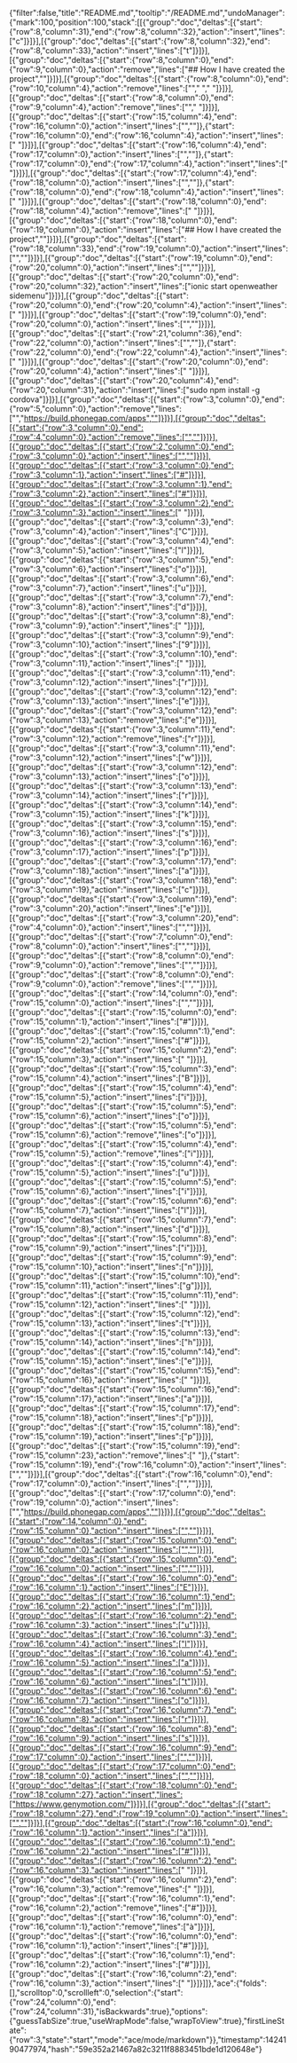 {"filter":false,"title":"README.md","tooltip":"/README.md","undoManager":{"mark":100,"position":100,"stack":[[{"group":"doc","deltas":[{"start":{"row":8,"column":31},"end":{"row":8,"column":32},"action":"insert","lines":["c"]}]}],[{"group":"doc","deltas":[{"start":{"row":8,"column":32},"end":{"row":8,"column":33},"action":"insert","lines":["t"]}]}],[{"group":"doc","deltas":[{"start":{"row":8,"column":0},"end":{"row":9,"column":0},"action":"remove","lines":["## How I have created the project",""]}]}],[{"group":"doc","deltas":[{"start":{"row":8,"column":0},"end":{"row":10,"column":4},"action":"remove","lines":["","    ","    "]}]}],[{"group":"doc","deltas":[{"start":{"row":8,"column":0},"end":{"row":9,"column":4},"action":"remove","lines":["","    "]}]}],[{"group":"doc","deltas":[{"start":{"row":15,"column":4},"end":{"row":16,"column":0},"action":"insert","lines":["",""]},{"start":{"row":16,"column":0},"end":{"row":16,"column":4},"action":"insert","lines":["    "]}]}],[{"group":"doc","deltas":[{"start":{"row":16,"column":4},"end":{"row":17,"column":0},"action":"insert","lines":["",""]},{"start":{"row":17,"column":0},"end":{"row":17,"column":4},"action":"insert","lines":["    "]}]}],[{"group":"doc","deltas":[{"start":{"row":17,"column":4},"end":{"row":18,"column":0},"action":"insert","lines":["",""]},{"start":{"row":18,"column":0},"end":{"row":18,"column":4},"action":"insert","lines":["    "]}]}],[{"group":"doc","deltas":[{"start":{"row":18,"column":0},"end":{"row":18,"column":4},"action":"remove","lines":["    "]}]}],[{"group":"doc","deltas":[{"start":{"row":18,"column":0},"end":{"row":19,"column":0},"action":"insert","lines":["## How I have created the project",""]}]}],[{"group":"doc","deltas":[{"start":{"row":18,"column":33},"end":{"row":19,"column":0},"action":"insert","lines":["",""]}]}],[{"group":"doc","deltas":[{"start":{"row":19,"column":0},"end":{"row":20,"column":0},"action":"insert","lines":["",""]}]}],[{"group":"doc","deltas":[{"start":{"row":20,"column":0},"end":{"row":20,"column":32},"action":"insert","lines":["ionic start openweather sidemenu"]}]}],[{"group":"doc","deltas":[{"start":{"row":20,"column":0},"end":{"row":20,"column":4},"action":"insert","lines":["    "]}]}],[{"group":"doc","deltas":[{"start":{"row":19,"column":0},"end":{"row":20,"column":0},"action":"insert","lines":["",""]}]}],[{"group":"doc","deltas":[{"start":{"row":21,"column":36},"end":{"row":22,"column":0},"action":"insert","lines":["",""]},{"start":{"row":22,"column":0},"end":{"row":22,"column":4},"action":"insert","lines":["    "]}]}],[{"group":"doc","deltas":[{"start":{"row":20,"column":0},"end":{"row":20,"column":4},"action":"insert","lines":["    "]}]}],[{"group":"doc","deltas":[{"start":{"row":20,"column":4},"end":{"row":20,"column":31},"action":"insert","lines":["sudo npm install -g cordova"]}]}],[{"group":"doc","deltas":[{"start":{"row":3,"column":0},"end":{"row":5,"column":0},"action":"remove","lines":["","https://build.phonegap.com/apps",""]}]}],[{"group":"doc","deltas":[{"start":{"row":3,"column":0},"end":{"row":4,"column":0},"action":"remove","lines":["",""]}]}],[{"group":"doc","deltas":[{"start":{"row":2,"column":0},"end":{"row":3,"column":0},"action":"insert","lines":["",""]}]}],[{"group":"doc","deltas":[{"start":{"row":3,"column":0},"end":{"row":3,"column":1},"action":"insert","lines":["#"]}]}],[{"group":"doc","deltas":[{"start":{"row":3,"column":1},"end":{"row":3,"column":2},"action":"insert","lines":["#"]}]}],[{"group":"doc","deltas":[{"start":{"row":3,"column":2},"end":{"row":3,"column":3},"action":"insert","lines":[" "]}]}],[{"group":"doc","deltas":[{"start":{"row":3,"column":3},"end":{"row":3,"column":4},"action":"insert","lines":["C"]}]}],[{"group":"doc","deltas":[{"start":{"row":3,"column":4},"end":{"row":3,"column":5},"action":"insert","lines":["l"]}]}],[{"group":"doc","deltas":[{"start":{"row":3,"column":5},"end":{"row":3,"column":6},"action":"insert","lines":["o"]}]}],[{"group":"doc","deltas":[{"start":{"row":3,"column":6},"end":{"row":3,"column":7},"action":"insert","lines":["u"]}]}],[{"group":"doc","deltas":[{"start":{"row":3,"column":7},"end":{"row":3,"column":8},"action":"insert","lines":["d"]}]}],[{"group":"doc","deltas":[{"start":{"row":3,"column":8},"end":{"row":3,"column":9},"action":"insert","lines":[" "]}]}],[{"group":"doc","deltas":[{"start":{"row":3,"column":9},"end":{"row":3,"column":10},"action":"insert","lines":["9"]}]}],[{"group":"doc","deltas":[{"start":{"row":3,"column":10},"end":{"row":3,"column":11},"action":"insert","lines":[" "]}]}],[{"group":"doc","deltas":[{"start":{"row":3,"column":11},"end":{"row":3,"column":12},"action":"insert","lines":["r"]}]}],[{"group":"doc","deltas":[{"start":{"row":3,"column":12},"end":{"row":3,"column":13},"action":"insert","lines":["e"]}]}],[{"group":"doc","deltas":[{"start":{"row":3,"column":12},"end":{"row":3,"column":13},"action":"remove","lines":["e"]}]}],[{"group":"doc","deltas":[{"start":{"row":3,"column":11},"end":{"row":3,"column":12},"action":"remove","lines":["r"]}]}],[{"group":"doc","deltas":[{"start":{"row":3,"column":11},"end":{"row":3,"column":12},"action":"insert","lines":["w"]}]}],[{"group":"doc","deltas":[{"start":{"row":3,"column":12},"end":{"row":3,"column":13},"action":"insert","lines":["o"]}]}],[{"group":"doc","deltas":[{"start":{"row":3,"column":13},"end":{"row":3,"column":14},"action":"insert","lines":["r"]}]}],[{"group":"doc","deltas":[{"start":{"row":3,"column":14},"end":{"row":3,"column":15},"action":"insert","lines":["k"]}]}],[{"group":"doc","deltas":[{"start":{"row":3,"column":15},"end":{"row":3,"column":16},"action":"insert","lines":["s"]}]}],[{"group":"doc","deltas":[{"start":{"row":3,"column":16},"end":{"row":3,"column":17},"action":"insert","lines":["p"]}]}],[{"group":"doc","deltas":[{"start":{"row":3,"column":17},"end":{"row":3,"column":18},"action":"insert","lines":["a"]}]}],[{"group":"doc","deltas":[{"start":{"row":3,"column":18},"end":{"row":3,"column":19},"action":"insert","lines":["c"]}]}],[{"group":"doc","deltas":[{"start":{"row":3,"column":19},"end":{"row":3,"column":20},"action":"insert","lines":["e"]}]}],[{"group":"doc","deltas":[{"start":{"row":3,"column":20},"end":{"row":4,"column":0},"action":"insert","lines":["",""]}]}],[{"group":"doc","deltas":[{"start":{"row":7,"column":0},"end":{"row":8,"column":0},"action":"insert","lines":["",""]}]}],[{"group":"doc","deltas":[{"start":{"row":8,"column":0},"end":{"row":9,"column":0},"action":"remove","lines":["",""]}]}],[{"group":"doc","deltas":[{"start":{"row":8,"column":0},"end":{"row":9,"column":0},"action":"remove","lines":["",""]}]}],[{"group":"doc","deltas":[{"start":{"row":14,"column":0},"end":{"row":15,"column":0},"action":"insert","lines":["",""]}]}],[{"group":"doc","deltas":[{"start":{"row":15,"column":0},"end":{"row":15,"column":1},"action":"insert","lines":["#"]}]}],[{"group":"doc","deltas":[{"start":{"row":15,"column":1},"end":{"row":15,"column":2},"action":"insert","lines":["#"]}]}],[{"group":"doc","deltas":[{"start":{"row":15,"column":2},"end":{"row":15,"column":3},"action":"insert","lines":[" "]}]}],[{"group":"doc","deltas":[{"start":{"row":15,"column":3},"end":{"row":15,"column":4},"action":"insert","lines":["B"]}]}],[{"group":"doc","deltas":[{"start":{"row":15,"column":4},"end":{"row":15,"column":5},"action":"insert","lines":["i"]}]}],[{"group":"doc","deltas":[{"start":{"row":15,"column":5},"end":{"row":15,"column":6},"action":"insert","lines":["o"]}]}],[{"group":"doc","deltas":[{"start":{"row":15,"column":5},"end":{"row":15,"column":6},"action":"remove","lines":["o"]}]}],[{"group":"doc","deltas":[{"start":{"row":15,"column":4},"end":{"row":15,"column":5},"action":"remove","lines":["i"]}]}],[{"group":"doc","deltas":[{"start":{"row":15,"column":4},"end":{"row":15,"column":5},"action":"insert","lines":["u"]}]}],[{"group":"doc","deltas":[{"start":{"row":15,"column":5},"end":{"row":15,"column":6},"action":"insert","lines":["i"]}]}],[{"group":"doc","deltas":[{"start":{"row":15,"column":6},"end":{"row":15,"column":7},"action":"insert","lines":["l"]}]}],[{"group":"doc","deltas":[{"start":{"row":15,"column":7},"end":{"row":15,"column":8},"action":"insert","lines":["d"]}]}],[{"group":"doc","deltas":[{"start":{"row":15,"column":8},"end":{"row":15,"column":9},"action":"insert","lines":["i"]}]}],[{"group":"doc","deltas":[{"start":{"row":15,"column":9},"end":{"row":15,"column":10},"action":"insert","lines":["n"]}]}],[{"group":"doc","deltas":[{"start":{"row":15,"column":10},"end":{"row":15,"column":11},"action":"insert","lines":["g"]}]}],[{"group":"doc","deltas":[{"start":{"row":15,"column":11},"end":{"row":15,"column":12},"action":"insert","lines":[" "]}]}],[{"group":"doc","deltas":[{"start":{"row":15,"column":12},"end":{"row":15,"column":13},"action":"insert","lines":["t"]}]}],[{"group":"doc","deltas":[{"start":{"row":15,"column":13},"end":{"row":15,"column":14},"action":"insert","lines":["h"]}]}],[{"group":"doc","deltas":[{"start":{"row":15,"column":14},"end":{"row":15,"column":15},"action":"insert","lines":["e"]}]}],[{"group":"doc","deltas":[{"start":{"row":15,"column":15},"end":{"row":15,"column":16},"action":"insert","lines":[" "]}]}],[{"group":"doc","deltas":[{"start":{"row":15,"column":16},"end":{"row":15,"column":17},"action":"insert","lines":["a"]}]}],[{"group":"doc","deltas":[{"start":{"row":15,"column":17},"end":{"row":15,"column":18},"action":"insert","lines":["p"]}]}],[{"group":"doc","deltas":[{"start":{"row":15,"column":18},"end":{"row":15,"column":19},"action":"insert","lines":["p"]}]}],[{"group":"doc","deltas":[{"start":{"row":15,"column":19},"end":{"row":15,"column":23},"action":"remove","lines":["    "]},{"start":{"row":15,"column":19},"end":{"row":16,"column":0},"action":"insert","lines":["",""]}]}],[{"group":"doc","deltas":[{"start":{"row":16,"column":0},"end":{"row":17,"column":0},"action":"insert","lines":["",""]}]}],[{"group":"doc","deltas":[{"start":{"row":17,"column":0},"end":{"row":19,"column":0},"action":"insert","lines":["","https://build.phonegap.com/apps",""]}]}],[{"group":"doc","deltas":[{"start":{"row":14,"column":0},"end":{"row":15,"column":0},"action":"insert","lines":["",""]}]}],[{"group":"doc","deltas":[{"start":{"row":15,"column":0},"end":{"row":16,"column":0},"action":"insert","lines":["",""]}]}],[{"group":"doc","deltas":[{"start":{"row":15,"column":0},"end":{"row":16,"column":0},"action":"insert","lines":["",""]}]}],[{"group":"doc","deltas":[{"start":{"row":16,"column":0},"end":{"row":16,"column":1},"action":"insert","lines":["E"]}]}],[{"group":"doc","deltas":[{"start":{"row":16,"column":1},"end":{"row":16,"column":2},"action":"insert","lines":["m"]}]}],[{"group":"doc","deltas":[{"start":{"row":16,"column":2},"end":{"row":16,"column":3},"action":"insert","lines":["u"]}]}],[{"group":"doc","deltas":[{"start":{"row":16,"column":3},"end":{"row":16,"column":4},"action":"insert","lines":["l"]}]}],[{"group":"doc","deltas":[{"start":{"row":16,"column":4},"end":{"row":16,"column":5},"action":"insert","lines":["a"]}]}],[{"group":"doc","deltas":[{"start":{"row":16,"column":5},"end":{"row":16,"column":6},"action":"insert","lines":["t"]}]}],[{"group":"doc","deltas":[{"start":{"row":16,"column":6},"end":{"row":16,"column":7},"action":"insert","lines":["o"]}]}],[{"group":"doc","deltas":[{"start":{"row":16,"column":7},"end":{"row":16,"column":8},"action":"insert","lines":["r"]}]}],[{"group":"doc","deltas":[{"start":{"row":16,"column":8},"end":{"row":16,"column":9},"action":"insert","lines":["s"]}]}],[{"group":"doc","deltas":[{"start":{"row":16,"column":9},"end":{"row":17,"column":0},"action":"insert","lines":["",""]}]}],[{"group":"doc","deltas":[{"start":{"row":17,"column":0},"end":{"row":18,"column":0},"action":"insert","lines":["",""]}]}],[{"group":"doc","deltas":[{"start":{"row":18,"column":0},"end":{"row":18,"column":27},"action":"insert","lines":["https://www.genymotion.com/"]}]}],[{"group":"doc","deltas":[{"start":{"row":18,"column":27},"end":{"row":19,"column":0},"action":"insert","lines":["",""]}]}],[{"group":"doc","deltas":[{"start":{"row":16,"column":0},"end":{"row":16,"column":1},"action":"insert","lines":["à"]}]}],[{"group":"doc","deltas":[{"start":{"row":16,"column":1},"end":{"row":16,"column":2},"action":"insert","lines":["#"]}]}],[{"group":"doc","deltas":[{"start":{"row":16,"column":2},"end":{"row":16,"column":3},"action":"insert","lines":[" "]}]}],[{"group":"doc","deltas":[{"start":{"row":16,"column":2},"end":{"row":16,"column":3},"action":"remove","lines":[" "]}]}],[{"group":"doc","deltas":[{"start":{"row":16,"column":1},"end":{"row":16,"column":2},"action":"remove","lines":["#"]}]}],[{"group":"doc","deltas":[{"start":{"row":16,"column":0},"end":{"row":16,"column":1},"action":"remove","lines":["à"]}]}],[{"group":"doc","deltas":[{"start":{"row":16,"column":0},"end":{"row":16,"column":1},"action":"insert","lines":["#"]}]}],[{"group":"doc","deltas":[{"start":{"row":16,"column":1},"end":{"row":16,"column":2},"action":"insert","lines":["#"]}]}],[{"group":"doc","deltas":[{"start":{"row":16,"column":2},"end":{"row":16,"column":3},"action":"insert","lines":[" "]}]}]]},"ace":{"folds":[],"scrolltop":0,"scrollleft":0,"selection":{"start":{"row":24,"column":0},"end":{"row":24,"column":31},"isBackwards":true},"options":{"guessTabSize":true,"useWrapMode":false,"wrapToView":true},"firstLineState":{"row":3,"state":"start","mode":"ace/mode/markdown"}},"timestamp":1424190477974,"hash":"59e352a21467a82c3211f8883451bde1d120648e"}